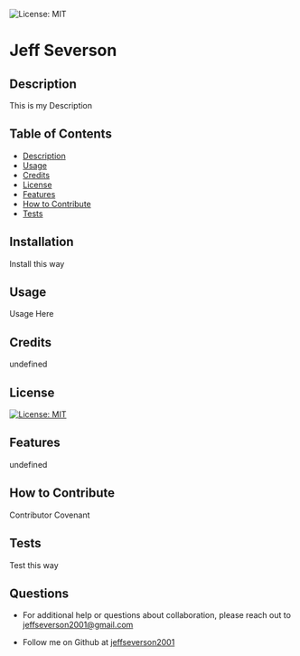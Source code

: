 ![License: MIT](https://img.shields.io/badge/License-MIT-yellow.svg)
  
  # Jeff Severson

  ## Description
  This is my Description

  ## Table of Contents
  - [Description](#description)
  - [Usage](#usage) 
  - [Credits](#credits)   
  - [License](#license) 
  - [Features](#features)
  - [How to Contribute](#how-to-contribute)
  - [Tests](#tests)

  ## Installation
  Install this way

  ## Usage
  Usage Here

  ## Credits
  undefined

  ## License
  [![License: MIT](https://img.shields.io/badge/License-MIT-yellow.svg)](https://opensource.org/licenses/MIT)

  ## Features
  undefined

  ## How to Contribute
  Contributor Covenant

  ## Tests
  Test this way

  ## Questions
  * For additional help or questions about collaboration, please reach out to jeffseverson2001@gmail.com
  
  * Follow me on Github at [jeffseverson2001](http://github.com/jeffseverson2001)
